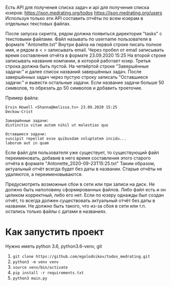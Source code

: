 Есть API для получения списка задач и api для получения списка юзеров:
https://json.medrating.org/todos
https://json.medrating.org/users
Используя только эти API составить отчёты по всем юзерам в отдельных текстовых файлах.

После запуска скрипта, рядом должна появиться директория "tasks" с текстовыми файлами. Файл называть по username пользователя в формате "Antonette.txt"
Внутри файла на первой строке писать полное имя, и рядом в < > записывать email. Через пробел от email записывать время составления отчёта в формате 23.09.2020 15:25
На второй строке записывать название компании, в которой работает юзер.
Третья строка должна быть пустой.
На четвёртой строке "Завершённые задачи:" и далее список названий завершённых задач.
После завершённых задач через пустую строку записать "Оставшиеся задачи:" и вывести остальные задачи.
Если название задачи больше 50 символов, то обрезать до 50 символов и добавить троеточие.

Пример файла:
```
Ervin Howell <Shanna@melissa.tv> 23.09.2020 15:25
Deckow-Crist

Завершённые задачи:
distinctio vitae autem nihil ut molestias quo

Оставшиеся задачи:
suscipit repellat esse quibusdam voluptatem incidu...
laborum aut in quam
```

Если файл для пользователя уже существует, то существующий файл переименовать, добавив в него время составления этого старого отчёта в формате "Antonette_2020-09-23T15:25.txt"
Таким образом, актуальный отчёт всегда будет без даты в названии. Старые отчёты не удаляются, а переименовываются.

Предусмотреть возможные сбои в сети или при записи на диск. Не должно быть наполовину сформированных файлов. Либо файл есть и он целиком корректный, либо его нет.
Если по юзеру однажды был создан отчёт, то всегда должен существовать актуальный отчёт без даты в названии. Не должно быть такого, что из-за сбоя в сети или т.п. остались только файлы с датами в названиях.

# Как запустить проект
Нужно иметь python 3.6, python3.6-venv, git

1. `git clone https://github.com/egolodnikov/todos_medrating.git`
2. `python3 -m venv venv`
3. `source venv/bin/activate`
4. `pip install -r requirements.txt`
5. `python3 main.py`
